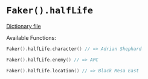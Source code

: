 # `Faker().halfLife`

[Dictionary file](../src/main/resources/locales/en/half_life.yml)

Available Functions:  
```kotlin
Faker().halfLife.character() // => Adrian Shephard

Faker().halfLife.enemy() // => APC

Faker().halfLife.location() // => Black Mesa East
```
